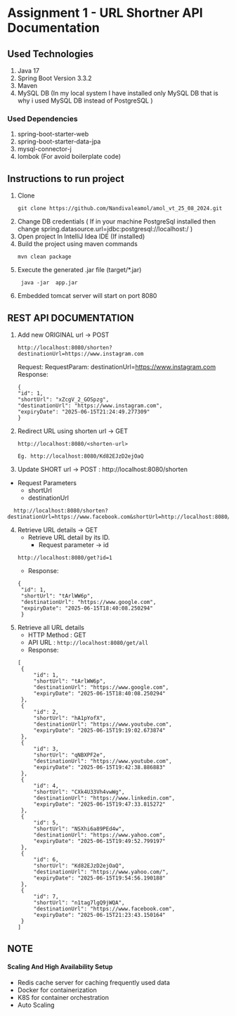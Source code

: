 # Assignment 1 - URL Shortner API Documentation

## Used Technologies
1. Java 17
2. Spring Boot Version 3.3.2
3. Maven
4. MySQL DB (In my local system I have installed only MySQL DB that is why i used MySQL DB instead of PostgreSQL )

### Used Dependencies
1. spring-boot-starter-web
2. spring-boot-starter-data-jpa
3. mysql-connector-j
4. lombok (For avoid boilerplate code)

## Instructions to run project
1. Clone 
   ```
   git clone https://github.com/Nandivaleamol/amol_vt_25_08_2024.git
   ```
2. Change DB credentials (
    If in your machine PostgreSql installed then change spring.datasource.url=jdbc:postgresql://localhost:<PORT>/<DB-NAME> )
3. Open project In IntelliJ Idea IDE (If installed)
4. Build the project using maven commands 
    ```
    mvn clean package
    ```
5. Execute the generated .jar file (target/*.jar)
    ```
     java -jar  app.jar
    ```
6. Embedded tomcat server will start on port 8080

## REST API DOCUMENTATION
1. Add new ORIGINAL url -> POST
    ```
   http://localhost:8080/shorten?destinationUrl=https://www.instagram.com
   ```
   Request: 
    RequestParam:
      destinationUrl=https://www.instagram.com
    Response: 
    ```
   {
    "id": 1,
    "shortUrl": "xZcgV_2_GOSpzg",
    "destinationUrl": "https://www.instagram.com",
    "expiryDate": "2025-06-15T21:24:49.277309"
   }
   ```
2. Redirect URL using shorten url -> GET
    ```
   http://localhost:8080/<shorten-url>
   
   Eg. http://localhost:8080/Kd82EJzD2ejOaQ
   ```
3. Update SHORT url -> POST : http://localhost:8080/shorten
  - Request Parameters
    - shortUrl
    - destinationUrl
  ```
    http://localhost:8080/shorten?destinationUrl=https://www.facebook.com&shortUrl=http://localhost:8080/5mMH8mMu
  ```
4. Retrieve URL details -> GET
    - Retrieve URL detail by its ID.
      - Request parameter -> id
   ```
   http://localhost:8080/get?id=1
    ```
   - Response:
   ```
   {
    "id": 1,
    "shortUrl": "tArlWW6p",
    "destinationUrl": "https://www.google.com",
    "expiryDate": "2025-06-15T18:40:08.250294"
    }
   ```
5. Retrieve all URL details
    - HTTP Method : GET
    - API URL : `http://localhost:8080/get/all`
    - Response:
   ```
   [
    {
        "id": 1,
        "shortUrl": "tArlWW6p",
        "destinationUrl": "https://www.google.com",
        "expiryDate": "2025-06-15T18:40:08.250294"
    },
    {
        "id": 2,
        "shortUrl": "hA1pYofX",
        "destinationUrl": "https://www.youtube.com",
        "expiryDate": "2025-06-15T19:19:02.673874"
    },
    {
        "id": 3,
        "shortUrl": "qNBXPF2e",
        "destinationUrl": "https://www.youtube.com",
        "expiryDate": "2025-06-15T19:42:38.886883"
    },
    {
        "id": 4,
        "shortUrl": "CXk4U33Vh4vwWg",
        "destinationUrl": "https://www.linkedin.com",
        "expiryDate": "2025-06-15T19:47:33.815272"
    },
    {
        "id": 5,
        "shortUrl": "NSXhi6a89PEd4w",
        "destinationUrl": "https://www.yahoo.com",
        "expiryDate": "2025-06-15T19:49:52.799197"
    },
    {
        "id": 6,
        "shortUrl": "Kd82EJzD2ejOaQ",
        "destinationUrl": "https://www.yahoo.com/",
        "expiryDate": "2025-06-15T19:54:56.190188"
    },
    {
        "id": 7,
        "shortUrl": "n1tag7lgQ9jWQA",
        "destinationUrl": "https://www.facebook.com",
        "expiryDate": "2025-06-15T21:23:43.150164"
    }
   ]
   ```
## NOTE
#### Scaling And High Availability Setup 
- Redis cache server for caching frequently used data
- Docker for containerization
- K8S for container orchestration
- Auto Scaling